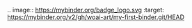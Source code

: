 .. image:: https://mybinder.org/badge_logo.svg
 :target: https://mybinder.org/v2/gh/woai-art/my-first-binder.git/HEAD
